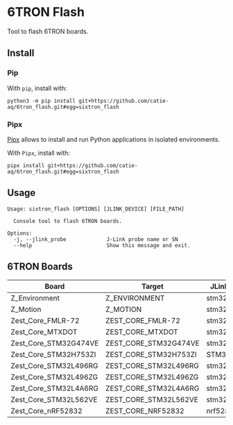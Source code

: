 # 6TRON Flash

Tool to flash 6TRON boards.

## Install

### Pip

With `pip`, install with:

```shell
python3 -m pip install git+https://github.com/catie-aq/6tron_flash.git#egg=sixtron_flash
```

### Pipx

[Pipx](https://pypa.github.io/pipx/) allows to install and run Python applications in
isolated environments.

With `Pipx`, install with:

```shell
pipx install git+https://github.com/catie-aq/6tron_flash.git#egg=sixtron_flash
```

## Usage

```shell
Usage: sixtron_flash [OPTIONS] [JLINK_DEVICE] [FILE_PATH]

  Console tool to flash 6TRON boards.

Options:
  -j, --jlink_probe             J-Link probe name or SN
  --help                        Show this message and exit.
```

## 6TRON Boards

| Board                 | Target                | JLink device  |
| --------------------- | --------------------- | ------------- |
| Z_Environment         | Z_ENVIRONMENT         | stm32l496rg   |
| Z_Motion              | Z_MOTION              | stm32l496rg   |
| Zest_Core_FMLR-72     | ZEST_CORE_FMLR-72     | stm32l071rz   |
| Zest_Core_MTXDOT      | ZEST_CORE_MTXDOT      | stm32l151cc   |
| Zest_Core_STM32G474VE | ZEST_CORE_STM32G474VE | stm32g474ve   |
| Zest_Core_STM32H753ZI | ZEST_CORE_STM32H753ZI | STM32h753zi   |
| Zest_Core_STM32L496RG | ZEST_CORE_STM32L496RG | stm32l496rg   |
| Zest_Core_STM32L496ZG | ZEST_CORE_STM32L496ZG | stm32l496zg   |
| Zest_Core_STM32L4A6RG | ZEST_CORE_STM32L4A6RG | stm32l4a6rg   |
| Zest_Core_STM32L562VE | ZEST_CORE_STM32L562VE | stm32l562ve   |
| Zest_Core_nRF52832    | ZEST_CORE_NRF52832    | nrf52832_xxaa |
